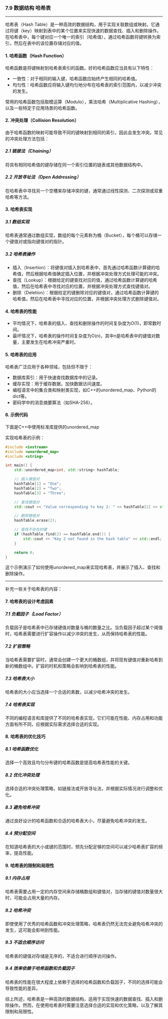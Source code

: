 ### 7.9 数据结构 哈希表

------

哈希表（Hash Table）是一种高效的数据结构，用于实现关联数组或映射。它通过将键（key）映射到表中的某个位置来实现快速的数据查找、插入和删除操作。在哈希表中，每个键对应一个唯一的索引（哈希值），通过哈希函数将键转换为索引，然后在表中的该位置存储对应的值。

#### 1. 哈希函数（Hash Function）

哈希函数是将键映射到哈希表索引的函数。好的哈希函数应当具有以下特性：
- 一致性：对于相同的输入键，哈希函数应始终产生相同的哈希值。
- 均匀性：哈希函数应将输入键均匀地分布在哈希表的索引范围内，以减少冲突的发生。

常用的哈希函数包括取模运算（Modulo），乘法哈希（Multiplicative Hashing），以及一些特定于应用场景的哈希函数。

#### 2. 冲突处理（Collision Resolution）

由于哈希函数的映射可能导致不同的键映射到相同的索引，因此会发生冲突。常见的冲突处理方法包括：

##### 2.1 链接法（Chaining）

将具有相同哈希值的键存储在同一个索引位置的链表或其他数据结构中。

##### 2.2 开放寻址法（Open Addressing）

在哈希表中寻找另一个空槽来存储冲突的键，通常通过线性探测、二次探测或双重哈希等方法。

#### 3. 哈希表实现

##### 3.1 数组实现

哈希表通常通过数组实现，数组的每个元素称为桶（Bucket），每个桶可以存储一个键值对或指向键值对的指针。

##### 3.2 哈希表操作

- 插入（Insertion）：将键值对插入到哈希表中，首先通过哈希函数计算键的哈希值，然后根据哈希值确定插入位置，并根据冲突处理方式处理可能的冲突。
- 查找（Lookup）：根据给定的键查找对应的值，通过哈希函数计算键的哈希值，然后在哈希表中寻找对应的位置，并根据冲突处理方式查找键值对。
- 删除（Deletion）：根据给定的键删除对应的键值对，通过哈希函数计算键的哈希值，然后在哈希表中寻找对应的位置，并根据冲突处理方式删除键值对。

#### 4. 哈希表的性能

- 平均情况下，哈希表的插入、查找和删除操作的时间复杂度为O(1)，即常数时间。
- 最坏情况下，哈希表的操作时间复杂度为O(n)，其中n是哈希表中的键值对数量，主要发生在哈希冲突严重时。

#### 5. 哈希表的应用

哈希表广泛应用于各种领域，包括但不限于：
- 数据库索引：用于快速查找数据库中的记录。
- 缓存实现：用于缓存数据，加快数据访问速度。
- 编程语言中的集合类和映射类实现，如C++的unordered_map、Python的dict等。
- 密码学中的消息摘要算法（如SHA-256）。

#### 6. 示例代码

下面是C++中使用标准库提供的unordered_map

实现哈希表的示例：

```cpp
#include <iostream>
#include <unordered_map>
#include <string>

int main() {
    std::unordered_map<int, std::string> hashTable;

    // 插入键值对
    hashTable[1] = "One";
    hashTable[2] = "Two";
    hashTable[3] = "Three";

    // 查找键值对
    std::cout << "Value corresponding to key 2: " << hashTable[2] << std::endl;

    // 删除键值对
    hashTable.erase(2);

    // 查找不存在的键
    if (hashTable.find(2) == hashTable.end()) {
        std::cout << "Key 2 not found in the hash table" << std::endl;
    }

    return 0;
}
```

这个示例演示了如何使用unordered_map来实现哈希表，并展示了插入、查找和删除操作。

------

补充一些关于哈希表的内容：

#### 7. 哈希表的设计考虑因素

##### 7.1 负载因子（Load Factor）

负载因子是哈希表中已存储键值对数量与桶的数量之比。当负载因子超过某个阈值时，哈希表需要进行扩容操作以减少冲突的发生，从而保持哈希表的性能。

##### 7.2 扩容策略

当哈希表需要扩容时，通常会创建一个更大的桶数组，并将现有键值对重新哈希到新的桶数组中。扩容的时机和策略会影响到哈希表的性能。

##### 7.3 哈希表大小

哈希表的大小应当选择一个合适的素数，以减少哈希冲突的发生。

##### 7.4 哈希表实现

不同的编程语言和库提供了不同的哈希表实现，它们可能在性能、内存占用和功能方面有所不同，应根据实际需求选择合适的实现。

#### 8. 哈希表的优化技巧

##### 8.1 哈希函数优化

选择一个高效且均匀分布键的哈希函数是提高哈希表性能的关键。

##### 8.2 优化冲突处理

选择合适的冲突处理策略，如链接法或开放寻址法，并根据实际情况进行调整和优化。

##### 8.3 避免哈希冲突

通过良好设计的哈希函数和合适的哈希表大小，尽量避免哈希冲突的发生。

##### 8.4 预分配空间

在知道哈希表的大小或键的范围时，预先分配足够的空间可以减少哈希表扩容的频率，提高性能。

#### 9. 哈希表的限制和局限性

##### 9.1 内存占用

哈希表需要占用一定的内存空间来存储桶数组和键值对，当存储的键值对数量很大时，可能会占用大量的内存。

##### 9.2 哈希冲突

即使使用了优秀的哈希函数和冲突处理策略，哈希表仍然无法完全避免哈希冲突的发生，这可能会影响到性能。

##### 9.3 不适合顺序访问

哈希表的键值对存储是无序的，不适合进行顺序访问操作。

##### 9.4 效率依赖于哈希函数和负载因子

哈希表的性能在很大程度上依赖于选择的哈希函数和负载因子，不同的选择可能会导致性能的差异。

综上所述，哈希表是一种高效的数据结构，适用于实现快速的数据查找、插入和删除操作。然而，在使用哈希表时需要注意选择合适的实现和优化策略，以及了解其限制和局限性。